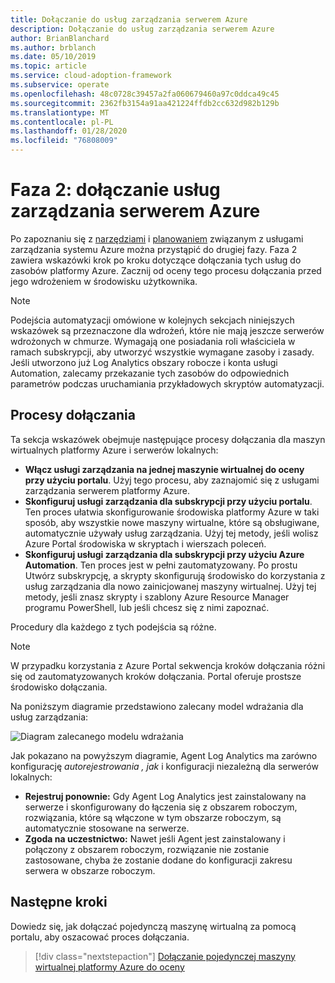 ```yaml
---
title: Dołączanie do usług zarządzania serwerem Azure
description: Dołączanie do usług zarządzania serwerem Azure
author: BrianBlanchard
ms.author: brblanch
ms.date: 05/10/2019
ms.topic: article
ms.service: cloud-adoption-framework
ms.subservice: operate
ms.openlocfilehash: 48c0728c39457a2fa060679460a97c0ddca49c45
ms.sourcegitcommit: 2362fb3154a91aa421224ffdb2cc632d982b129b
ms.translationtype: MT
ms.contentlocale: pl-PL
ms.lasthandoff: 01/28/2020
ms.locfileid: "76808009"
---
```

# <a name="phase-2-onboarding-azure-server-management-services"></a>Faza 2: dołączanie usług zarządzania serwerem Azure

Po zapoznaniu się z [narzędziami](./tools-services.md) i [planowaniem](./prerequisites.md) związanym z usługami zarządzania systemu Azure można przystąpić do drugiej fazy. Faza 2 zawiera wskazówki krok po kroku dotyczące dołączania tych usług do zasobów platformy Azure. Zacznij od oceny tego procesu dołączania przed jego wdrożeniem w środowisku użytkownika.

> [!NOTE]
> Podejścia automatyzacji omówione w kolejnych sekcjach niniejszych wskazówek są przeznaczone dla wdrożeń, które nie mają jeszcze serwerów wdrożonych w chmurze. Wymagają one posiadania roli właściciela w ramach subskrypcji, aby utworzyć wszystkie wymagane zasoby i zasady. Jeśli utworzono już Log Analytics obszary robocze i konta usługi Automation, zalecamy przekazanie tych zasobów do odpowiednich parametrów podczas uruchamiania przykładowych skryptów automatyzacji.

## <a name="onboarding-processes"></a>Procesy dołączania

Ta sekcja wskazówek obejmuje następujące procesy dołączania dla maszyn wirtualnych platformy Azure i serwerów lokalnych:

- **Włącz usługi zarządzania na jednej maszynie wirtualnej do oceny przy użyciu portalu**. Użyj tego procesu, aby zaznajomić się z usługami zarządzania serwerem platformy Azure.
- **Skonfiguruj usługi zarządzania dla subskrypcji przy użyciu portalu**. Ten proces ułatwia skonfigurowanie środowiska platformy Azure w taki sposób, aby wszystkie nowe maszyny wirtualne, które są obsługiwane, automatycznie używały usług zarządzania. Użyj tej metody, jeśli wolisz Azure Portal środowiska w skryptach i wierszach poleceń.
- **Skonfiguruj usługi zarządzania dla subskrypcji przy użyciu Azure Automation**. Ten proces jest w pełni zautomatyzowany. Po prostu Utwórz subskrypcję, a skrypty skonfigurują środowisko do korzystania z usług zarządzania dla nowo zainicjowanej maszyny wirtualnej. Użyj tej metody, jeśli znasz skrypty i szablony Azure Resource Manager programu PowerShell, lub jeśli chcesz się z nimi zapoznać.

Procedury dla każdego z tych podejścia są różne.

> [!NOTE]
> W przypadku korzystania z Azure Portal sekwencja kroków dołączania różni się od zautomatyzowanych kroków dołączania. Portal oferuje prostsze środowisko dołączania.

Na poniższym diagramie przedstawiono zalecany model wdrażania dla usług zarządzania:

![Diagram zalecanego modelu wdrażania](./media/recommended-deployment.png)

Jak pokazano na powyższym diagramie, Agent Log Analytics ma zarówno konfigurację *autorejestrowania* *, jak* i konfiguracji niezależną dla serwerów lokalnych:

- **Rejestruj ponownie:** Gdy Agent Log Analytics jest zainstalowany na serwerze i skonfigurowany do łączenia się z obszarem roboczym, rozwiązania, które są włączone w tym obszarze roboczym, są automatycznie stosowane na serwerze.
- **Zgoda na uczestnictwo:** Nawet jeśli Agent jest zainstalowany i połączony z obszarem roboczym, rozwiązanie nie zostanie zastosowane, chyba że zostanie dodane do konfiguracji zakresu serwera w obszarze roboczym.

## <a name="next-steps"></a>Następne kroki

Dowiedz się, jak dołączać pojedynczą maszynę wirtualną za pomocą portalu, aby oszacować proces dołączania.

> [!div class="nextstepaction"]
> [Dołączanie pojedynczej maszyny wirtualnej platformy Azure do oceny](./onboard-single-vm.md)
